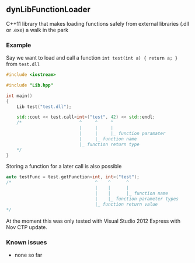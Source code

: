 ## dynLibFunctionLoader

C++11 library that makes loading functions safely from external libraries (.dll or .exe) a walk in the park

### Example

Say we want to load and call a function `int test(int a) { return a; }` from `test.dll`

```C++
#include <iostream>

#include "Lib.hpp"

int main()
{
    Lib test("test.dll");

    std::cout << test.call<int>("test", 42) << std::endl;
    /*                      ^     ^     ^
                            |     |     |
                            |     |     |_ function paramater
                            |     |_ function name
                            |_ function return type
    */
}
```

Storing a function for a later call is also possible

```C++
auto testFunc = test.getFunction<int, int>("test");
/*                                ^    ^      ^
                                  |    |      |
                                  |    |      |_ function name
                                  |    |_ function parameter types
                                  |_ function return value
*/
```

At the moment this was only tested with Visual Studio 2012 Express with Nov CTP update.

### Known issues
- none so far
